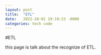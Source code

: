 ```yaml
---
layout: post
title:  "ETL"
date:   2022-10-01 19:19:23 -0000
categories: tech code
---
```


#ETL

this page is talk about the recognize of ETL.